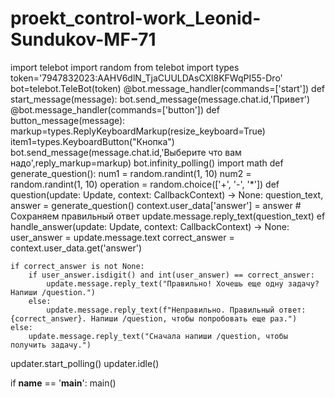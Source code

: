 # proekt_control-work_Leonid-Sundukov-MF-71
import telebot
import random
from telebot import types
token='7947832023:AAHV6dlN_TjaCUULDAsCXl8KFWqPI55-Dro'
bot=telebot.TeleBot(token)
@bot.message_handler(commands=['start'])
def start_message(message):
	bot.send_message(message.chat.id,'Привет')
@bot.message_handler(commands=['button'])
def button_message(message):
	markup=types.ReplyKeyboardMarkup(resize_keyboard=True)
	item1=types.KeyboardButton("Кнопка") 																																		
	bot.send_message(message.chat.id,'Выберите что вам надо',reply_markup=markup)
bot.infinity_polling()
import math
def generate_question():
    num1 = random.randint(1, 10)
    num2 = random.randint(1, 10)
    operation = random.choice(['+', '-', '*'])
def question(update: Update, context: CallbackContext) -> None:
    question_text, answer = generate_question()
    context.user_data['answer'] = answer  # Сохраняем правильный ответ
    update.message.reply_text(question_text)
ef handle_answer(update: Update, context: CallbackContext) -> None:
    user_answer = update.message.text
    correct_answer = context.user_data.get('answer')

    if correct_answer is not None:
        if user_answer.isdigit() and int(user_answer) == correct_answer:
            update.message.reply_text("Правильно! Хочешь еще одну задачу? Напиши /question.")
        else:
            update.message.reply_text(f"Неправильно. Правильный ответ: {correct_answer}. Напиши /question, чтобы попробовать еще раз.")
    else:
        update.message.reply_text("Сначала напиши /question, чтобы получить задачу.")
 updater.start_polling()
    updater.idle()

if __name__ == '__main__':
    main()
